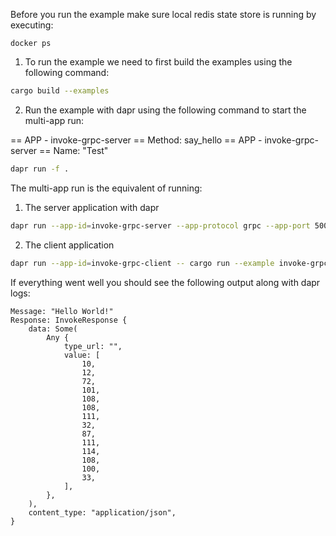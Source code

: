 Before you run the example make sure local redis state store is running by executing:
```
docker ps
```

1. To run the example we need to first build the examples using the following command:

<!-- STEP
name: Build
background: false
sleep: 30
timeout: 60
-->

```bash
cargo build --examples
```

<!-- END_STEP -->

2. Run the example with dapr using the following command to start the multi-app run:

<!-- STEP
name: Run Multi-app
output_match_mode: substring
match_order: sequential
expected_stdout_lines:
  - '== APP - invoke-grpc-server == Method: say_hello'
  - '== APP - invoke-grpc-server == Name: "Test"'
  - '== APP - invoke-grpc-client == Message: "Hello World!"'
  - '== APP - invoke-grpc-client == Response: InvokeResponse {'
  - '== APP - invoke-grpc-client ==     data: Some('
  - '== APP - invoke-grpc-client ==         Any {'
  - '== APP - invoke-grpc-client ==             type_url: "",'
  - '== APP - invoke-grpc-client ==             value: ['
  - '== APP - invoke-grpc-client ==                 10,'
  - '== APP - invoke-grpc-client ==                 12,'
  - '== APP - invoke-grpc-client ==                 72,'
  - '== APP - invoke-grpc-client ==                 101,'
  - '== APP - invoke-grpc-client ==                 108,'
  - '== APP - invoke-grpc-client ==                 108,'
  - '== APP - invoke-grpc-client ==                 111,'
  - '== APP - invoke-grpc-client ==                 32,'
  - '== APP - invoke-grpc-client ==                 87,'
  - '== APP - invoke-grpc-client ==                 111,'
  - '== APP - invoke-grpc-client ==                 114,'
  - '== APP - invoke-grpc-client ==                 108,'
  - '== APP - invoke-grpc-client ==                 100,'
  - '== APP - invoke-grpc-client ==                 33,'
  - '== APP - invoke-grpc-client ==             ],'
  - '== APP - invoke-grpc-client ==         },'
  - '== APP - invoke-grpc-client ==     ),'
  - '== APP - invoke-grpc-client ==     content_type: "application/json",'
  - '== APP - invoke-grpc-client == }'
background: true
sleep: 30
timeout_seconds: 30
-->
== APP - invoke-grpc-server == Method: say_hello
		== APP - invoke-grpc-server == Name: "Test"
```bash
dapr run -f .
```

<!-- END_STEP -->

The multi-app run is the equivalent of running: 
1. The server application with dapr
```bash
dapr run --app-id=invoke-grpc-server --app-protocol grpc --app-port 50051 -- cargo run --example invoke-grpc-server
```

2. The client application
```bash
dapr run --app-id=invoke-grpc-client -- cargo run --example invoke-grpc-client
```

If everything went well you should see the following output along with dapr logs:
```
Message: "Hello World!"
Response: InvokeResponse {
    data: Some(
        Any {
            type_url: "",
            value: [
                10,
                12,
                72,
                101,
                108,
                108,
                111,
                32,
                87,
                111,
                114,
                108,
                100,
                33,
            ],
        },
    ),
    content_type: "application/json",
}
```

